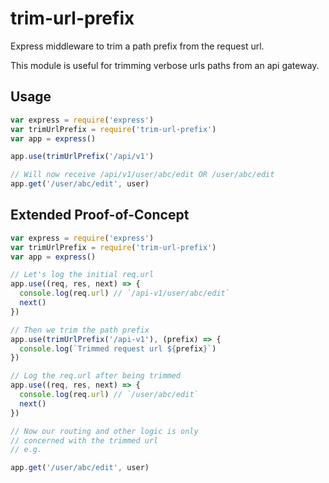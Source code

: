 # trim-url-prefix
Express middleware to trim a path prefix from the request url.

This module is useful for trimming verbose urls paths from an api gateway.

## Usage

```js
var express = require('express')
var trimUrlPrefix = require('trim-url-prefix')
var app = express()

app.use(trimUrlPrefix('/api/v1')

// Will now receive /api/v1/user/abc/edit OR /user/abc/edit
app.get('/user/abc/edit', user)
```

## Extended Proof-of-Concept

```js
var express = require('express')
var trimUrlPrefix = require('trim-url-prefix')
var app = express()

// Let's log the initial req.url
app.use((req, res, next) => {
  console.log(req.url) // `/api-v1/user/abc/edit`
  next()  
})

// Then we trim the path prefix
app.use(trimUrlPrefix('/api-v1'), (prefix) => {
  console.log(`Trimmed request url ${prefix}`)
})

// Log the req.url after being trimmed
app.use((req, res, next) => {
  console.log(req.url) // `/user/abc/edit`
  next()  
})

// Now our routing and other logic is only
// concerned with the trimmed url
// e.g.

app.get('/user/abc/edit', user)

```
